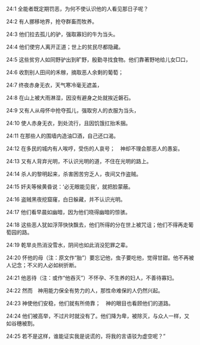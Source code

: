 <a id="1"></a>24:1  全能者既定期罚恶，为何不使认识他的人看见那日子呢？  

<a id="2"></a>24:2  有人挪移地界，抢夺群畜而牧养。  

<a id="3"></a>24:3  他们拉去孤儿的驴，强取寡妇的牛为当头。  

<a id="4"></a>24:4  他们使穷人离开正道；世上的贫民尽都隐藏。  

<a id="5"></a>24:5  这些贫穷人如同野驴出到旷野，殷勤寻找食物。他们靠著野地给儿女□口，  

<a id="6"></a>24:6  收割别人田间的禾稼，摘取恶人余剩的葡萄；  

<a id="7"></a>24:7  终夜赤身无衣，天气寒冷毫无遮盖，  

<a id="8"></a>24:8  在山上被大雨淋湿，因没有避身之处就挨近磐石。  

<a id="9"></a>24:9  又有人从母怀中抢夺孤儿，强取穷人的衣服为当头，  

<a id="10"></a>24:10  使人赤身无衣，到处流行，且因饥饿扛抬禾捆。  

<a id="11"></a>24:11  在那些人的围墙内造油□酒，自己还口渴。  

<a id="12"></a>24:12  在多民的城内有人唉哼，受伤的人哀号；　神却不理会那恶人的愚妄。  

<a id="13"></a>24:13  又有人背弃光明，不认识光明的道，不住在光明的路上。  

<a id="14"></a>24:14  杀人的黎明起来，杀害困苦穷乏人，夜间又作盗贼。  

<a id="15"></a>24:15  奸夫等候黄昏说：‘必无眼能见我’，就把脸蒙蔽。  

<a id="16"></a>24:16  盗贼黑夜挖窟窿，白日躲藏，并不认识光明。  

<a id="17"></a>24:17  他们看早晨如幽暗，因为他们晓得幽暗的惊骇。  

<a id="18"></a>24:18  这些恶人犹如浮萍快快飘去，他们所得的分在世上被咒诅；他们不得再走葡萄园的路。  

<a id="19"></a>24:19  乾旱炎热消没雪水，阴间也如此消没犯罪之辈。  

<a id="20"></a>24:20  怀他的母（注：原文作“胎”）要忘记他，虫子要吃他，觉得甘甜。他不再被人记念；不义的人必如树折断。  

<a id="21"></a>24:21  他恶待（注：或作“他吞灭”）不怀孕、不生养的妇人，不善待寡妇。  

<a id="22"></a>24:22  然而　神用能力保全有势力的人，那性命难保的人仍然兴起。  

<a id="23"></a>24:23  神使他们安稳，他们就有所倚靠；　神的眼目也看顾他们的道路。  

<a id="24"></a>24:24  他们被高举，不过片时就没有了。他们降为卑，被除灭，与众人一样，又如谷穗被割。  

<a id="25"></a>24:25  若不是这样，谁能证实我是说谎的，将我的言语驳为虚空呢？”  
